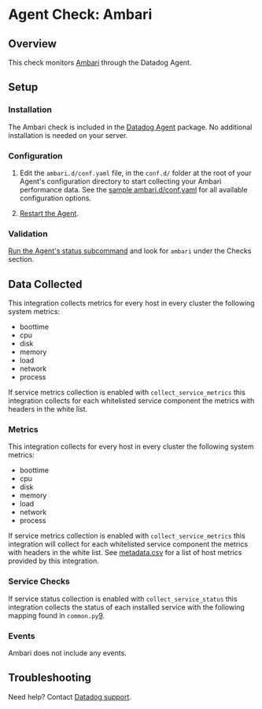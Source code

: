 # Agent Check: Ambari

## Overview

This check monitors [Ambari][1] through the Datadog Agent.

## Setup

### Installation

The Ambari check is included in the [Datadog Agent][7] package.
No additional installation is needed on your server.

### Configuration

1. Edit the `ambari.d/conf.yaml` file, in the `conf.d/` folder at the root of your Agent's configuration directory to 
start collecting your Ambari performance data. See the [sample ambari.d/conf.yaml][2] for all available configuration options.

2. [Restart the Agent][3].

### Validation

[Run the Agent's status subcommand][4] and look for `ambari` under the Checks section.

## Data Collected

This integration collects metrics for every host in every cluster the following system metrics:

* boottime
* cpu
* disk
* memory
* load
* network
* process

If service metrics collection is enabled with `collect_service_metrics` this integration collects for each whitelisted 
service component the metrics with headers in the white list.

### Metrics

This integration collects for every host in every cluster the following system metrics:
* boottime
* cpu
* disk
* memory
* load
* network
* process

If service metrics collection is enabled with `collect_service_metrics` this integration will collect for each
whitelisted service component the metrics with headers in the white list.
See [metadata.csv][8] for a list of host metrics provided by this integration.


### Service Checks

If service status collection is enabled with `collect_service_status` this integration collects
the status of each installed service with the following mapping found in `common.py`[9].


### Events

Ambari does not include any events.

## Troubleshooting

Need help? Contact [Datadog support][5].

[1]: https://ambari.apache.org/
[2]: https://github.com/DataDog/integrations-core/blob/master/ambari/datadog_checks/ambari/data/conf.yaml.example
[3]: https://docs.datadoghq.com/agent/guide/agent-commands/?tab=agentv6#start-stop-and-restart-the-agent
[4]: https://docs.datadoghq.com/agent/guide/agent-commands/?tab=agentv6#agent-status-and-information
[5]: https://docs.datadoghq.com/help
[7]: https://docs.datadoghq.com/agent/
[8]: https://github.com/DataDog/integrations-core/blob/master/ambari/datadog_checks/ambari/data/conf.yaml.example
[9]: https://github.com/DataDog/integrations-core/blob/master/ambari/datadog_checks/ambari/common.py

